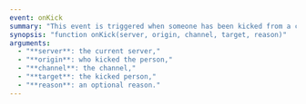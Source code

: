 ```yaml
---
event: onKick
summary: "This event is triggered when someone has been kicked from a channel."
synopsis: "function onKick(server, origin, channel, target, reason)"
arguments:
  - "**server**: the current server,"
  - "**origin**: who kicked the person,"
  - "**channel**: the channel,"
  - "**target**: the kicked person,"
  - "**reason**: an optional reason."
---
```

